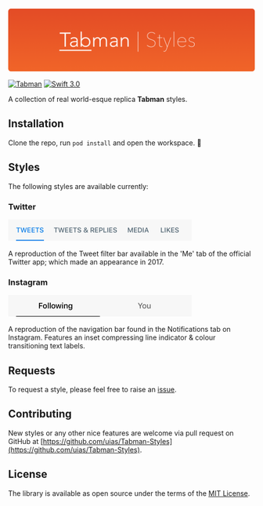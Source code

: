 <p align="center">
    <img src="Artwork/logo.png" width="890" alt="Tabman"/>
</p>

[![Tabman](https://img.shields.io/badge/Tabman-v0.4.7-135389.svg?style=flat)](https://github.com/uias/Tabman/releases/tag/0.4.2)
[![Swift 3.0](https://img.shields.io/badge/Swift-3.0-orange.svg?style=flat)](https://developer.apple.com/swift/)



A collection of real world-esque replica **Tabman** styles.

## Installation

Clone the repo, run `pod install` and open the workspace. 🍻

## Styles
The following styles are available currently:

### Twitter

<p align="left">
    <img src="Artwork/styles/twitter-me.png" width="375" alt="Twitter-Me"/>

A reproduction of the Tweet filter bar available in the 'Me' tab of the official Twitter app; which made an appearance in 2017.

### Instagram

<p align="left">
    <img src="Artwork/styles/instagram-notifications.png" width="375" alt="Instagram-Notifications"/>

A reproduction of the navigation bar found in the Notifications tab on Instagram. Features an inset compressing line indicator & colour transitioning text labels.

## Requests
To request a style, please feel free to raise an [issue](https://github.com/uias/Tabman-Styles/issues/new).

## Contributing
New styles or any other nice features are welcome via pull request on GitHub at [https://github.com/uias/Tabman-Styles](https://github.com/uias/Tabman-Styles).

## License
The library is available as open source under the terms of the [MIT License](http://opensource.org/licenses/MIT).

